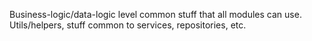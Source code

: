 Business-logic/data-logic level common stuff that all modules can use.
Utils/helpers, stuff common to services, repositories, etc.
